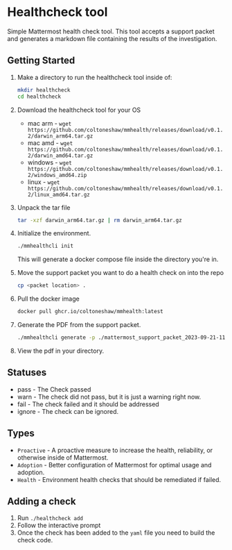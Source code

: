 # Healthcheck tool

Simple Mattermost health check tool. This tool accepts a support packet and generates a markdown file containing the results of the investigation.

## Getting Started

1. Make a directory to run the healthcheck tool inside of:

    ```bash
    mkdir healthcheck
    cd healthcheck
    ```

2. Download the healthcheck tool for your OS

    - mac arm - `wget https://github.com/coltoneshaw/mmhealth/releases/download/v0.1.2/darwin_arm64.tar.gz`
    - mac amd - `wget https://github.com/coltoneshaw/mmhealth/releases/download/v0.1.2/darwin_amd64.tar.gz`
    - windows - `wget https://github.com/coltoneshaw/mmhealth/releases/download/v0.1.2/windows_amd64.zip`
    - linux   - `wget https://github.com/coltoneshaw/mmhealth/releases/download/v0.1.2/linux_amd64.tar.gz`

3. Unpack the tar file

    ```bash
    tar -xzf darwin_arm64.tar.gz | rm darwin_arm64.tar.gz
    ```

4. Initialize the environment.

    ```bash
    ./mmhealthcli init
    ```

    This will generate a docker compose file inside the directory you're in.

5. Move the support packet you want to do a health check on into the repo

    ```bash
    cp <packet location> .
    ```

6. Pull the docker image

    ```bash
    docker pull ghcr.io/coltoneshaw/mmhealth:latest
    ```

7. Generate the PDF from the support packet.

    ```bash
    ./mmhealthcli generate -p ./mattermost_support_packet_2023-09-21-11-55.zip
    ```

8. View the pdf in your directory.

## Statuses

- pass - The Check passed
- warn - The check did not pass, but it is just a warning right now.
- fail - The check failed and it should be addressed
- ignore - The check can be ignored.

## Types

- `Proactive` - A proactive measure to increase the health, reliability, or otherwise inside of Mattermost.
- `Adoption` - Better configuration of Mattermost for optimal usage and adoption.
- `Health` - Environment health checks that should be remediated if failed.



## Adding a check

1. Run `./healthcheck add`
2. Follow the interactive prompt
3. Once the check has been added to the `yaml` file you need to build the check code.
